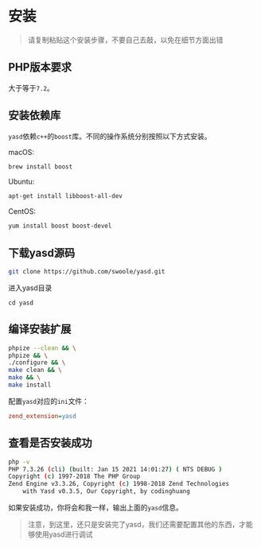 # 安装

> 请复制粘贴这个安装步骤，不要自己去敲，以免在细节方面出错

## PHP版本要求

大于等于`7.2`。

## 安装依赖库

`yasd`依赖`c++`的`boost`库。不同的操作系统分别按照以下方式安装。

macOS:

```bash
brew install boost
```

Ubuntu:

```bash
apt-get install libboost-all-dev
```

CentOS:

```bash
yum install boost boost-devel
```

## 下载yasd源码
```bash
git clone https://github.com/swoole/yasd.git
```

进入yasd目录

```hash
cd yasd
```

## 编译安装扩展

```bash
phpize --clean && \
phpize && \
./configure && \
make clean && \
make && \
make install
```

配置`yasd`对应的`ini`文件：

```ini
zend_extension=yasd
```

## 查看是否安装成功

```bash
php -v
PHP 7.3.26 (cli) (built: Jan 15 2021 14:01:27) ( NTS DEBUG )
Copyright (c) 1997-2018 The PHP Group
Zend Engine v3.3.26, Copyright (c) 1998-2018 Zend Technologies
    with Yasd v0.3.5, Our Copyright, by codinghuang
```

如果安装成功，你将会和我一样，输出上面的`yasd`信息。

> 注意，到这里，还只是安装完了yasd，我们还需要配置其他的东西，才能够使用yasd进行调试
